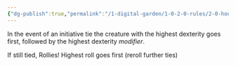 ```yaml
---
{"dg-publish":true,"permalink":"/1-digital-garden/1-0-2-0-rules/2-0-house-rules/02-05-initiative-tie-breaker/"}
---
```


In the event of an initiative tie the creature with the highest dexterity goes first, followed by the highest dexterity *modifier*.

If still tied, Rollies! Highest roll goes first (reroll further ties)